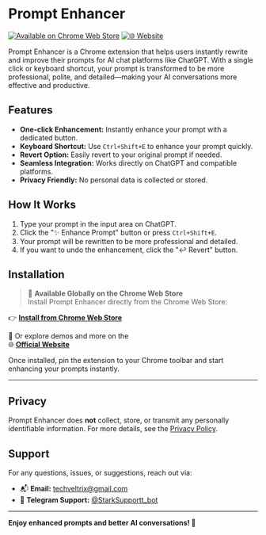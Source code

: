 # Prompt Enhancer

[![Available on Chrome Web Store](https://img.shields.io/chrome-web-store/v/cdfaoncajcbfmbkbcopoghmelcjjjfhh)](https://chromewebstore.google.com/detail/cdfaoncajcbfmbkbcopoghmelcjjjfhh?utm_source=item-share-cb)
[![🌐 Website](https://img.shields.io/badge/Website-PromptEnhancer-blue)](https://aditya-agrahari1.github.io/PromptEnhancer/)

Prompt Enhancer is a Chrome extension that helps users instantly rewrite and improve their prompts for AI chat platforms like ChatGPT. With a single click or keyboard shortcut, your prompt is transformed to be more professional, polite, and detailed—making your AI conversations more effective and productive.

## Features

- **One-click Enhancement:** Instantly enhance your prompt with a dedicated button.
- **Keyboard Shortcut:** Use `Ctrl+Shift+E` to enhance your prompt quickly.
- **Revert Option:** Easily revert to your original prompt if needed.
- **Seamless Integration:** Works directly on ChatGPT and compatible platforms.
- **Privacy Friendly:** No personal data is collected or stored.

## How It Works

1. Type your prompt in the input area on ChatGPT.
2. Click the "✨ Enhance Prompt" button or press `Ctrl+Shift+E`.
3. Your prompt will be rewritten to be more professional and detailed.
4. If you want to undo the enhancement, click the "↩️ Revert" button.

## Installation

> 🧩 **Available Globally on the Chrome Web Store**  
Install Prompt Enhancer directly from the Chrome Web Store:

👉 [**Install from Chrome Web Store**](https://chromewebstore.google.com/detail/cdfaoncajcbfmbkbcopoghmelcjjjfhh?utm_source=item-share-cb)

🔗 Or explore demos and more on the  
🌐 [**Official Website**](https://aditya-agrahari1.github.io/PromptEnhancer/)

Once installed, pin the extension to your Chrome toolbar and start enhancing your prompts instantly.

---

## Privacy

Prompt Enhancer does **not** collect, store, or transmit any personally identifiable information. For more details, see the [Privacy Policy](PRIVACY.md).

## Support

For any questions, issues, or suggestions, reach out via:

- 📬 **Email:** techveltrix@gmail.com  
- 💬 **Telegram Support:** [@StarkSupportt_bot](https://t.me/StarkSupportt_bot)

---

**Enjoy enhanced prompts and better AI conversations! 🚀**
